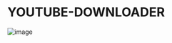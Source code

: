 # YOUTUBE-DOWNLOADER
![image](https://user-images.githubusercontent.com/84800212/195459046-fb3b8625-2a19-49aa-ba05-c1e3bcec7a16.png)
